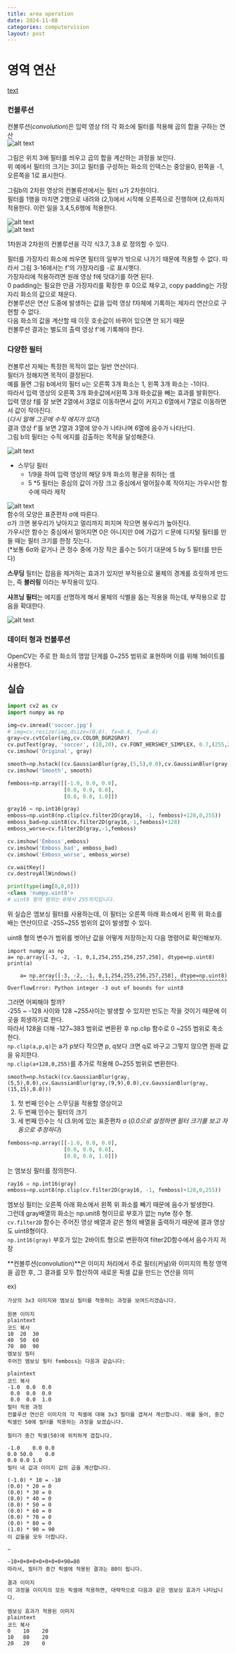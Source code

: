 ```yaml
---
title: area operation
date: 2024-11-08
categories: computervision
layout: post
---
```

# 영역 연산
[text](2024-11-08-chap3-3.md)

### 컨볼루션
컨볼루션(*convolution*)은 입력 영상 f의 각 화소에 필터를 적용해 곱의 합을 구하는 연산  
![alt text](image-21.png)  

그림은 위치 3에 필터를 씌우고 곱의 합을 계산하는 과정을 보인다.  
위 예에서 필터의 크기는 3이고 필터를 구성하는 화소의 인덱스는 중앙을0, 왼쪽을 -1, 오른쪽을 1로 표시한다.  

그림b의 2차원 영상의 컨볼류션에서는 필터 u가 2차원이다.  
필터를 1행을 마치면 2행으로 내려와 (2,1)에서 시작해 오른쪽으로 진행하며 (2,6)까지 적용한다. 이런 일을 3,4,5,6헹에 적용한다.  

![alt text](image-22.png)  
![alt text](image-23.png)  

1차원과 2차원의 컨볼루션을 각각 식3.7, 3.8 로 정의할 수 있다.  

필터를 가장자리 화소에 씌우면 필터의 일부가 밖으로 나가기 때문에 적용할 수 없다. 따라서 그림 3-16에서는 f'의 가장자리를 -로 표시햇다.  
가장자리에 적용하려면 원래 영상 f에 덧대기를 하면 된다.  
0 padding는 필요한 만큼 가장자리를 확장한 후 0으로 채우고, copy padding는 가장자리 화소의 값으로 채운다.  
컨볼루션은 연산 도중에 발생하는 값을 입력 영상 f자체에 기록하는 제자리 연산으로 구현할 수 없다.  
다음 화소의 값을 계산할 때 이웃 호솟값이 바뀌어 있으면 안 되기 때문  
컨볼루션 결과는 별도의 출력 영상 f'에 기록해야 한다.  


### 다양한 필터 
컨볼루션 자체는 특정한 목적이 없는 일반 연산이다.  
필터가 정해지면 목적이 결정된다.  
예를 들면 그림 b에서의 필터 u는 오른쪽 3개 화소는 1, 왼쪽 3개 화소는 -1이다.  
따라서 입력 영상의 오른쪽 3개 화솟값에서왼쪽 3개 화솟값을 빼는 효과를 발휘한다.  
입력 영상 f를 잘 보면 2열에서 3열로 이동하면서 값이 커지고 6열에서 7열로 이동하면서 값이 작아진다.  
(*다시 말해 그곳에 수직 에지가 있다*)  
결과 영상 f'를 보면 2열과 3열에 양수가 나타나며 6열에 음수가 나타난다.  
그림 b의 필터는 수직 에지를 검출하는 목적을 달성해준다.  

![alt text](image-24.png)  
- 스무딩 필터
    - 1/9을 하여 입력 영상의 해당 9개 화소의 평균을 취하는 셈
    - 5 *5 필터는 중심의 값이 가장 크고 중심에서 멀어질수록 작아지는 가우시안 함수에 따라 제작  

![alt text](image-25.png)  
함수의 모양은 표준편차 σ에 따른다.  
σ가 크면 봉우리가 낮아지고 멀리까지 퍼지며 작으면 봉우리가 높아진다.  
가우시안 함수는 중심에서 멀어지면 0은 아니지만 0에 가갑기 ㄷ문에 디지털 필터를 만들 때는 필터 크기를 한정 짓는다.  
(*보통 6σ와 같거나 큰 정수 중에 가장 작은 홀수는 5이기 대문에 5 by 5 필터를 만든다)  

**스무딩** 필터는 잡음을 제거하는 효과가 있지만 부작용으로 물체의 경계를 흐릿하게 만드는, 즉 **블러링** 이라는 부작용이 있다.  

**샤프닝 필터**는 에지를 선명하게 해서 물체의 식별을 돕는 작용을 하는데, 부작용으로 잡음을 확대한다.  

![alt text](image-26.png)  

### 데이터 형과 컨볼루션 

OpenCV는 주로 한 화소의 명암 단게를 0~255 범위로 표현하며 이를 위해 1바이트를 사용한다.  

실습
--
```python
import cv2 as cv
import numpy as np

img=cv.imread('soccer.jpg')
# img=cv.resize(img,dsize=(0,0), fx=0.4, fy=0.4)
gray=cv.cvtColor(img,cv.COLOR_BGR2GRAY)
cv.putText(gray, 'soccer', (10,20), cv.FONT_HERSHEY_SIMPLEX, 0.7,(255,255,255),2)
cv.imshow('Original', gray)

smooth=np.hstack((cv.GaussianBlur(gray,(5,5),0.0),cv.GaussianBlur(gray,(9,9),0.0),cv.GaussianBlur(gray,(15,15),0.0)))
cv.imshow('Smooth', smooth)

femboss=np.array([[-1.0, 0.0, 0.0],
                  [0.0, 0.0, 0.0],
                  [0.0, 0.0, 1.0]])

gray16 = np.int16(gray)
emboss=np.uint8(np.clip(cv.filter2D(gray16, -1, femboss)+128,0,255))
emboss_bad=np.uint8(cv.filter2D(gray16,-1,femboss)+128)
emboss_worse=cv.filter2D(gray,-1,femboss)

cv.imshow('Emboss',emboss)
cv.imshow('Emboss_bad', emboss_bad)
cv.imshow('Emboss_worse', emboss_worse)

cv.waitKey()
cv.destroyAllWindows()
```

```python
print(type(img[0,0,0]))
<class 'numpy.uint8'>
# uint8 형의 범위는 0에서 255까지입니다.
```
위 실습은 엠보싱 필터를 사용하는데, 이 필터는 오른쪽 아래 화소에서 왼쪽 위 화소를 배는 연산이므로 -255~255 범위의 값이 발생할 수 있다.  

uint8 형의 변수가 범위를 벗어난 값을 어떻게 저장하는지 다음 명령어로 확인해보자.  

```
import numpy as np
a= np.array([-3, -2, -1, 0,1,254,255,256,257,258], dtype=np.uint8)
print(a)

    a= np.array([-3, -2, -1, 0,1,254,255,256,257,258], dtype=np.uint8)
       ^^^^^^^^^^^^^^^^^^^^^^^^^^^^^^^^^^^^^^^^^^^^^^^^^^^^^^^^^^^^^^^
OverflowError: Python integer -3 out of bounds for uint8
```
그러면 어찌해야 할까?  
-255 ~ -128 사이와 128 ~255사이는 발생할 수 있지만 빈도는 작을 것이기 때문에 이곳을 희생하기로 한다.  
따라서 128을 더해 -127~383 범위로 변환환 후 np.clip 함수로 0 ~255 범위로 축소한다.  
`np.clip(a,p,q)`는 a가 p보다 작으면 p, q보다 크면 q로 바구고 그렇지 않으면 원래 값을 유지한다.  
`np.clip(a+128,0,255)`를 추가로 적용해 0~255 범위로 변환한다.  

`smooth=np.hstack((cv.GaussianBlur(gray,(5,5),0.0),cv.GaussianBlur(gray,(9,9),0.0),cv.GaussianBlur(gray,(15,15),0.0)))` 
1. 첫 번째 인수는 스무딩을 적용할 영상이고  
2. 두 번째 인수는 필터의 크기
3. 세 번째 인수는 식 (3.9)에 있는 표준편차  σ (*0.0으로 설정하면 필터 크기를 보고 자동으로 추정하다*)  

```python
femboss=np.array([[-1.0, 0.0, 0.0],
                  [0.0, 0.0, 0.0],
                  [0.0, 0.0, 1.0]])
```
는 엠보싱 필터를 정의한다.  

```python
ray16 = np.int16(gray)
emboss=np.uint8(np.clip(cv.filter2D(gray16, -1, femboss)+128,0,255))
```
엠보싱 필터는 오른쪽 아래 화소에서 왼쪽 위 화소를 빼기 때문에 음수가 발생한다.  
그런데 gray배열의 화소는 np.unit8 형이므로 부호가 없는 nyte 정수 형.  
`cv.filter2D` 함수는 주어진 영상 배열과 같은 형의 배열을 출력하기 때문에 결과 영상도 uint8형이다.  
`np.int16(gray)` 부호가 있는 2바이트 형으로 변환하여 filter2D함수에서 음수가지 저장

**컨볼루션(convolution)**은 이미지 처리에서 주로 필터(커널)와 이미지의 특정 영역을 곱한 후, 그 결과를 모두 합산하여 새로운 픽셀 값을 만드는 연산을 의미

ex) 
```
가상의 3x3 이미지와 엠보싱 필터를 적용하는 과정을 보여드리겠습니다.

원본 이미지
plaintext
코드 복사
10  20  30
40  50  60
70  80  90
엠보싱 필터
주어진 엠보싱 필터 femboss는 다음과 같습니다:

plaintext
코드 복사
-1.0  0.0  0.0
 0.0  0.0  0.0
 0.0  0.0  1.0
필터 적용 과정
컨볼루션 연산은 이미지의 각 픽셀에 대해 3x3 필터를 겹쳐서 계산합니다. 예를 들어, 중간 픽셀인 50에 필터를 적용하는 과정을 보겠습니다.

필터가 중간 픽셀(50)에 위치하게 겹칩니다.

-1.0	0.0	0.0
0.0	50.0	0.0
0.0	0.0	1.0
필터 내 값과 이미지 값의 곱을 계산합니다.

(-1.0) * 10 = -10
(0.0) * 20 = 0
(0.0) * 30 = 0
(0.0) * 40 = 0
(0.0) * 50 = 0
(0.0) * 60 = 0
(0.0) * 70 = 0
(0.0) * 80 = 0
(1.0) * 90 = 90
이 값들을 모두 더합니다.

−

−10+0+0+0+0+0+0+0+90=80
따라서, 필터가 중간 픽셀에 적용된 결과는 80이 됩니다.

결과 이미지
이 과정을 이미지의 모든 픽셀에 적용하면, 대략적으로 다음과 같은 엠보싱 효과가 나타납니다.

엠보싱 효과가 적용된 이미지
plaintext
코드 복사
0    10    20
10   80    20
20   20    0
```
